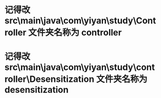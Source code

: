 # 记得改 src\main\java\com\yiyan\study\Controller 文件夹名称为 controller
# 记得改 src\main\java\com\yiyan\study\controller\Desensitization 文件夹名称为 desensitization
